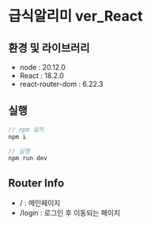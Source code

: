 # 급식알리미 ver_React

## 환경 및 라이브러리

- node : 20.12.0
- React : 18.2.0
- react-router-dom : 6.22.3

## 실행

```javascript
// npm 설치
npm i

// 실행
npm run dev
```

## Router Info

- / : 메인페이지
- /login : 로그인 후 이동되는 페이지
